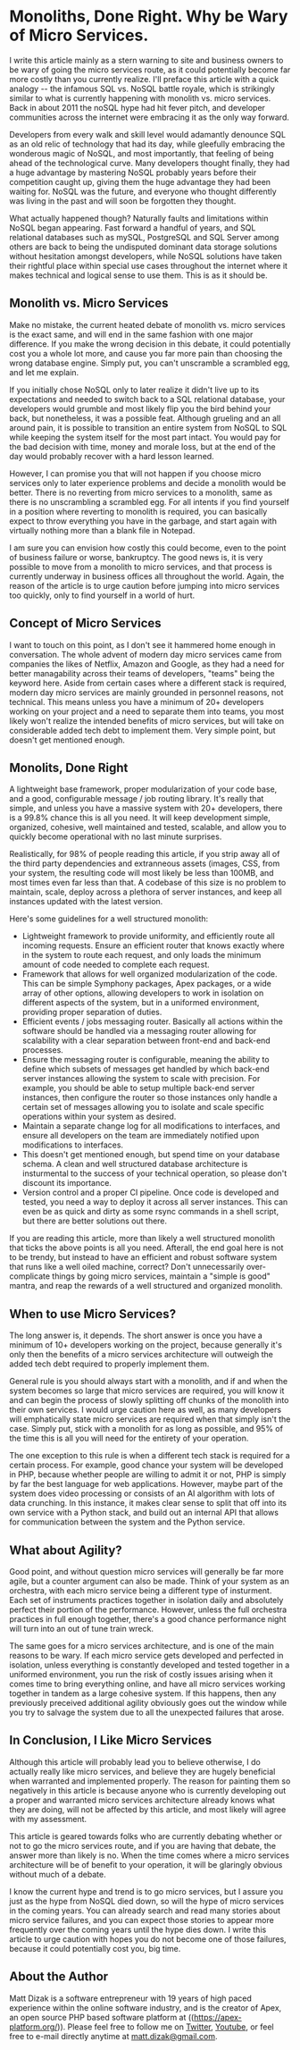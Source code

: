 
# Monoliths, Done Right.  Why be Wary of Micro Services.

I write this article mainly as a stern warning to site and business owners to be wary of going the micro services route, as it could potentially become far more costly than you currently realize.  I'll preface this article with a quick analogy -- the infamous SQL vs. NoSQL battle royale, which is strikingly similar to what is currently happening with monolith vs. micro services.  Back in about 2011 the noSQL hype had hit fever pitch, and developer communities across the internet were embracing it as the only way forward.

Developers from every walk and skill level would adamantly denounce SQL as an old relic of technology that had its day, while gleefully embracing the wonderous magic of NoSQL, and most importantly, that feeling of being ahead of the technological curve.  Many developers thought finally, they had a huge advantage by mastering NoSQL probably years before their competition caught up, giving them the huge advantage they had been waiting for.  NoSQL was the future, and everyone who thought differently was living in the past and will soon be forgotten they thought.

What actually happened though?  Naturally faults and limitations within NoSQL began appearing.  Fast forward a handful of years, and SQL relational databases such as mySQL, PostgreSQL and SQL Server among others are back to being the undisputed dominant data storage solutions without hesitation amongst developers, while NoSQL solutions have taken their rightful place within special use cases throughout the internet where it makes technical and logical sense to use them.  This is as it should be.


## Monolith vs. Micro Services

Make no mistake, the current heated debate of monolith vs. micro services is the exact same, and will end in the same fashion with one major difference.  If you make the wrong decision in this debate, it could potentially cost you a whole lot more, and cause you far more pain than choosing the wrong database engine.  Simply put, you can't unscramble a scrambled egg, and let me explain.

If you initially chose NoSQL only to later realize it didn't live up to its expectations and needed to switch back to a SQL relational database, your developers would grumble and most likely flip you the bird behind your back, but nonetheless, it was a possible feat.  Although grueling and an all around pain, it is possible to transition an entire system from NoSQL to SQL while keeping the system itself for the most part intact.  You would pay for the bad decision with time, money and morale loss, but at the end of the day would probably recover with a hard lesson learned.

However, I can promise you that will not happen if you choose micro services only to later experience problems and decide a monolith would be better.  There is no reverting from micro services to a monolith, same as there is no unscrambling a scrambled egg.  For all intents if you find yourself in a position where reverting to monolith is required, you can basically expect to throw everything you have in the garbage, and start again with virtually nothing more than a blank file in Notepad.

I am sure you can envision how costly this could become, even to the point of business failure or worse, bankruptcy.  The good news is, it is very possible to move from a monolith to micro services, and that process is currently underway in business offices all throughout the world.  Again, the reason of the article is to urge caution before jumping into micro services too quickly, only to find yourself in a world of hurt.


## Concept of Micro Services

I want to touch on this point, as I don't see it hammered home enough in conversation.  The whole advent of modern day micro services came from companies the likes of Netflix, Amazon and Google, as they had a need for better managability across their teams of developers, "teams" being the keyword here.  Aside from certain cases where a different stack is required, modern day micro services are mainly grounded in personnel reasons, not technical.  This means unless you have a minimum of 20+ developers working on your project and a need to separate them into teams, you most likely won't realize the intended benefits of micro services, but will take on considerable added tech debt to implement them.  Very simple point, but doesn't get mentioned enough.


## Monolits, Done Right

A lightweight base framework, proper modularization of your code base, and a good, configurable message / job routing library.  It's really that simple, and unless you have a massive system with 20+ developers, there is a 99.8% chance this is all you need.  It will keep development simple, organized, cohesive, well maintained and tested, scalable, and allow you to quickly become operational with no last minute surprises.

Realistically, for 98% of people reading this article, if you strip away all of the third party dependencies and extranneous assets (images, CSS, from your system, the resulting code will most likely be less than 100MB, and most times even far less than that.  A codebase of this size is no problem to maintain, scale, deploy across a plethora of server instances, and keep all instances updated with the latest version.

Here's some guidelines for a well structured monolith:

- Lightweight framework to provide uniformity, and efficiently route all incoming requests.  Ensure an efficient router that knows exactly where in the system to route each request, and only loads the minimum amount of code needed to complete each request.
- Framework that allows for well organized modularization of the code.  This can be simple Symphony packages, Apex packages, or a wide array of other options, allowing developers to work in isolation on different aspects of the system, but in a uniformed environment, providing proper separation of duties.
- Efficient events / jobs messaging router.  Basically all actions within the software should be handled via a messaging router allowing for scalability with a clear separation between front-end and back-end processes.
- Ensure the messaging router is configurable, meaning the ability to define which subsets of messages get handled by which back-end server instances allowing the system to scale with precision.  For example, you should be able to setup multiple back-end server instances, then configure the router so those instances only handle a certain set of messages allowing you to isolate and scale specific operations within your system as desired.  
- Maintain a separate change log for all modifications to interfaces, and ensure all developers on the team are immediately notified upon modifications to interfaces.
- This doesn't get mentioned enough, but spend time on your database schema.  A clean and well structured database architecture is insturmental to the success of your technical operation, so please don't discount its importance.
- Version control and a proper CI pipeline.  Once code is developed and tested, you need a way to deploy it across all server instances.  This can even be as quick and dirty as some rsync commands in a shell script, but there are better solutions out there.

If you are reading this article, more than likely a well structured monolith that ticks the above points is all you need.  Afterall, the end goal here is not to be trendy, but instead to have an efficient and robust software system that runs like a well oiled machine, correct?  Don't unnecessarily over-complicate things by going micro services, maintain a "simple is good" mantra, and reap the rewards of a well structured and organized monolith.


## When to use Micro Services?

The long answer is, it depends.  The short answer is once you have a minimum of 10+ developers working on the project, because generally it's only then the benefits of a micro services architecture will outweigh the added tech debt required to properly implement them.

General rule is you should always start with a monolith, and if and when the system becomes so large that micro services are required, you will know it and can begin the process of slowly splitting off chunks of the monolith into their own services.  I would urge caution here as well, as many developers will emphatically state micro services are required when that simply isn't the case.  Simply put, stick with a monolith for as long as possible, and 95% of the time this is all you will need for the entirety of your operation.

The one exception to this rule is when a different tech stack is required for a certain process.  For example, good chance your system will be developed in PHP, because whether people are willing to admit it or not, PHP is simply by far the best language for web applications.  However, maybe part of the system does video processing or consists of an AI algorithm with lots of data crunching.  In this instance, it makes clear sense to split that off into its own service with a Python stack, and build out an internal API that allows for communication between the system and the Python service.  


## What about Agility?

Good point, and without question micro services will generally be far more agile, but a counter argument can also be made.  Think of your system as an orchestra, with each micro service being a different type of insturment.  Each set of instruments practices together in isolation daily and absolutely perfect their portion of the performance.  However, unless the full orchestra practices in full enough together, there's a good chance performance night will turn into an out of tune train wreck.

The same goes for a micro services architecture, and is one of the main reasons to be wary.  If each micro service gets developed and perfected in isolation, unless everything is constantly developed and tested together in a uniformed environment, you run the risk of costly issues arising when it comes time to bring everything online, and have all micro services working together in tandem as a large cohesive system.  If this happens, then any previously preceived additional agility obviously goes out the window while you try to salvage the system due to all the unexpected failures that arose.


## In Conclusion, I Like Micro Services

Although this article will probably lead you to believe otherwise, I do actually really like micro services, and believe they are hugely beneficial when warranted and implemented properly.  The reason for painting them so negatively in this article is because anyone who is currently developing out a proper and warranted micro services architecture already knows what they are doing, will not be affected by this article, and most likely will agree with my assessment.

This article is geared towards folks who are currently debating whether or not to go the micro services route, and if you are having that debate, the answer more than likely is no.  When the time comes where a micro services architecture will be of benefit to your operation, it will be glaringly obvious without much of a debate.

I know the current hype and trend is to go micro services, but I assure you just as the hype from NoSQL died down, so will the hype of micro services in the coming years.  You can already search and read many stories about micro service failures, and you can expect those stories to appear more frequently over the coming years until the hype dies down.  I write this article to urge caution with hopes you do not become one of those failures, because it could potentially cost you, big time.


## About the Author

Matt Dizak is a software entrepreneur with 19 years of high paced experience within the online software industry, and is the 
creator of Apex, an open source PHP based software platform at ((https://apex-platform.org/)).  Please feel free to 
follow me on [Twitter](https://twitter.com/ApexPlatform), [Youtube](https://www.youtube.com/channel/UCa-gT-JbroF1EIbBB7nxHHg), or feel free to e-mail 
directly anytime at matt.dizak@gmail.com.




